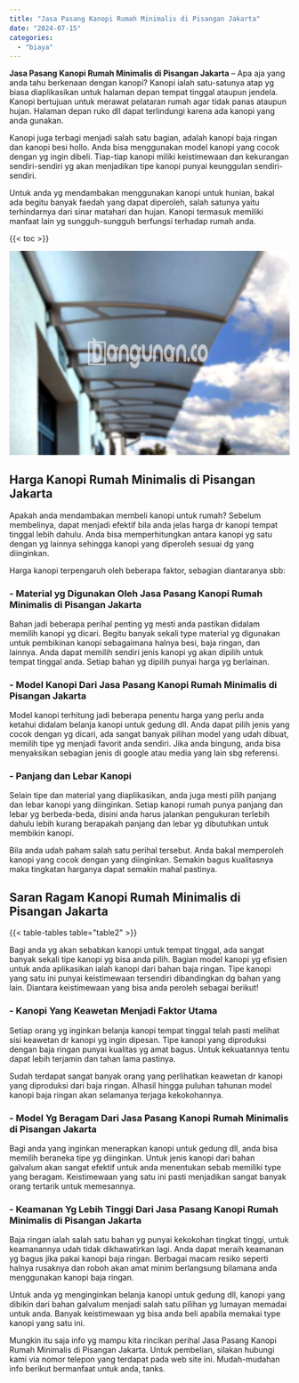 ```yaml
---
title: "Jasa Pasang Kanopi Rumah Minimalis di Pisangan Jakarta"
date: "2024-07-15"
categories: 
  - "biaya"
---
```


**Jasa Pasang Kanopi Rumah Minimalis di Pisangan Jakarta** – Apa aja yang anda tahu berkenaan dengan kanopi? Kanopi ialah satu-satunya atap yg biasa diaplikasikan untuk halaman depan tempat tinggal ataupun jendela. Kanopi bertujuan untuk merawat pelataran rumah agar tidak panas ataupun hujan. Halaman depan ruko dll dapat terlindungi karena ada kanopi yang anda gunakan.

Kanopi juga terbagi menjadi salah satu bagian, adalah kanopi baja ringan dan kanopi besi hollo. Anda bisa menggunakan model kanopi yang cocok dengan yg ingin dibeli. Tiap-tiap kanopi miliki keistimewaan dan kekurangan sendiri-sendiri yg akan menjadikan tipe kanopi punyai keunggulan sendiri-sendiri.

Untuk anda yg mendambakan menggunakan kanopi untuk hunian, bakal ada begitu banyak faedah yang dapat diperoleh, salah satunya yaitu terhindarnya dari sinar matahari dan hujan. Kanopi termasuk memiliki manfaat lain yg sungguh-sungguh berfungsi terhadap rumah anda.

{{< toc >}}

![Jasa Pasang Kanopi Rumah Minimalis di Pisangan Jakarta](/images/harga-kanopi-minimalis-21.png)

## Harga Kanopi Rumah Minimalis di Pisangan Jakarta

Apakah anda mendambakan membeli kanopi untuk rumah? Sebelum membelinya, dapat menjadi efektif bila anda jelas harga dr kanopi tempat tinggal lebih dahulu. Anda bisa memperhitungkan antara kanopi yg satu dengan yg lainnya sehingga kanopi yang diperoleh sesuai dg yang diinginkan.

Harga kanopi terpengaruh oleh beberapa faktor, sebagian diantaranya sbb:

### \- Material yg Digunakan Oleh Jasa Pasang Kanopi Rumah Minimalis di Pisangan Jakarta

Bahan jadi beberapa perihal penting yg mesti anda pastikan didalam memilih kanopi yg dicari. Begitu banyak sekali type material yg digunakan untuk pembikinan kanopi sebagaimana halnya besi, baja ringan, dan lainnya. Anda dapat memilih sendiri jenis kanopi yg akan dipilih untuk tempat tinggal anda. Setiap bahan yg dipilih punyai harga yg berlainan.

### \- Model Kanopi Dari Jasa Pasang Kanopi Rumah Minimalis di Pisangan Jakarta

Model kanopi terhitung jadi beberapa penentu harga yang perlu anda ketahui didalam belanja kanopi untuk gedung dll. Anda dapat pilih jenis yang cocok dengan yg dicari, ada sangat banyak pilihan model yang udah dibuat, memilih tipe yg menjadi favorit anda sendiri. Jika anda bingung, anda bisa menyaksikan sebagian jenis di google atau media yang lain sbg referensi.

### \- Panjang dan Lebar Kanopi

Selain tipe dan material yang diaplikasikan, anda juga mesti pilih panjang dan lebar kanopi yang diinginkan. Setiap kanopi rumah punya panjang dan lebar yg berbeda-beda, disini anda harus jalankan pengukuran terlebih dahulu lebih kurang berapakah panjang dan lebar yg dibutuhkan untuk membikin kanopi.

Bila anda udah paham salah satu perihal tersebut. Anda bakal memperoleh kanopi yang cocok dengan yang diinginkan. Semakin bagus kualitasnya maka tingkatan harganya dapat semakin mahal pastinya.

## Saran Ragam Kanopi Rumah Minimalis di Pisangan Jakarta

{{< table-tables table="table2" >}}

Bagi anda yg akan sebabkan kanopi untuk tempat tinggal, ada sangat banyak sekali tipe kanopi yg bisa anda pilih. Bagian model kanopi yg efisien untuk anda aplikasikan ialah kanopi dari bahan baja ringan. Tipe kanopi yang satu ini punyai keistimewaan tersendiri dibandingkan dg bahan yang lain. Diantara keistimewaan yang bisa anda peroleh sebagai berikut!

### \- Kanopi Yang Keawetan Menjadi Faktor Utama

Setiap orang yg inginkan belanja kanopi tempat tinggal telah pasti melihat sisi keawetan dr kanopi yg ingin dipesan. Tipe kanopi yang diproduksi dengan baja ringan punyai kualitas yg amat bagus. Untuk kekuatannya tentu dapat lebih terjamin dan tahan lama pastinya.

Sudah terdapat sangat banyak orang yang perlihatkan keawetan dr kanopi yang diproduksi dari baja ringan. Alhasil hingga puluhan tahunan model kanopi baja ringan akan selamanya terjaga kekokohannya.

### \- Model Yg Beragam Dari Jasa Pasang Kanopi Rumah Minimalis di Pisangan Jakarta

Bagi anda yang inginkan menerapkan kanopi untuk gedung dll, anda bisa memilih beraneka tipe yg diinginkan. Untuk jenis kanopi dari bahan galvalum akan sangat efektif untuk anda menentukan sebab memiliki type yang beragam. Keistimewaan yang satu ini pasti menjadikan sangat banyak orang tertarik untuk memesannya.

### \- Keamanan Yg Lebih Tinggi Dari Jasa Pasang Kanopi Rumah Minimalis di Pisangan Jakarta

Baja ringan ialah salah satu bahan yg punyai kekokohan tingkat tinggi, untuk keamanannya udah tidak dikhawatirkan lagi. Anda dapat meraih keamanan yg bagus jika pakai kanopi baja ringan. Berbagai macam resiko seperti halnya rusaknya dan roboh akan amat minim berlangsung bilamana anda menggunakan kanopi baja ringan.

Untuk anda yg menginginkan belanja kanopi untuk gedung dll, kanopi yang dibikin dari bahan galvalum menjadi salah satu pilihan yg lumayan memadai untuk anda. Banyak keistimewaan yg bisa anda beli apabila memakai type kanopi yang satu ini.

Mungkin itu saja info yg mampu kita rincikan perihal Jasa Pasang Kanopi Rumah Minimalis di Pisangan Jakarta. Untuk pembelian, silakan hubungi kami via nomor telepon yang terdapat pada web site ini. Mudah-mudahan info berikut bermanfaat untuk anda, tanks.
